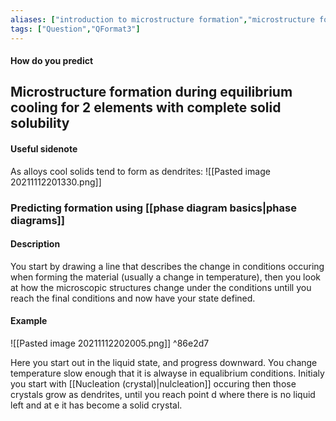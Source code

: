 ```yaml
---
aliases: ["introduction to microstructure formation","microstructure formation prediction basic","predicting material structure from phase diagrams"]
tags: ["Question","QFormat3"]
---
```


#### How do you predict
## Microstructure formation during equilibrium cooling for 2 elements with complete solid solubility
#### Useful sidenote
As alloys cool solids tend to form as dendrites:
![[Pasted image 20211112201330.png]]

### Predicting formation using [[phase diagram basics|phase diagrams]]
#### Description
You start by drawing a line that describes the change in conditions occuring when forming the material (usually a change in temperature), then you look at how the microscopic structures change under the conditions untill you reach the final conditions and now have your state defined.

#### Example
![[Pasted image 20211112202005.png]] ^86e2d7

Here you start out in the liquid state, and progress downward. You change temperature slow enough that it is alwayse in equalibrium conditions. Initialy you start with [[Nucleation (crystal)|nulcleation]] occuring then those crystals grow as dendrites, until you reach point d where there is no liquid left and at e it has become a solid crystal.